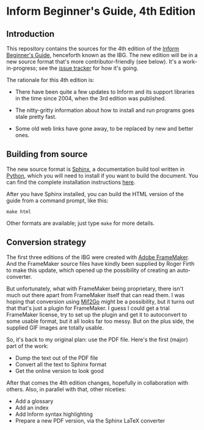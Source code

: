 Inform Beginner's Guide, 4th Edition
====================================

Introduction
------------

This repository contains the sources for the 4th edition of the
[Inform Beginner's Guide](http://www.firthworks.com/roger/IBG.html),
henceforth known as the IBG.  The new edition will be in a new source
format that's more contributor-friendly (see below).  It's a
work-in-progress; see the [issue tracker](https://github.com/i6/ibg/issues)
for how it's going.

The rationale for this 4th edition is:

* There have been quite a few updates to Inform and its support libraries
  in the time since 2004, when the 3rd edition was published.

* The nitty-gritty information about how to install and run programs goes
  stale pretty fast.

* Some old web links have gone away, to be replaced by new and better
  ones.

Building from source
--------------------

The new source format is [Sphinx](http://sphinx-doc.org), a documentation
build tool written in [Python](http://python.org), which you will need to
install if you want to build the document.  You can find the complete
installation instructions
[here](http://www.sphinx-doc.org/en/stable/install.html).

After you have Sphinx installed, you can build the HTML version of the
guide from a command prompt, like this:

	make html

Other formats are available; just type `make` for more details.

Conversion strategy
-------------------

The first three editions of the IBG were created with
[Adobe FrameMaker](http://www.adobe.com/products/framemaker.html).  And the
FrameMaker source files have kindly been supplied by Roger Firth to make
this update, which opened up the possibility of creating an auto-converter.

But unfortunately, what with FrameMaker being proprietary, there isn't much
out there apart from FrameMaker itself that can read them.  I was hoping
that conversion using [Mif2Go](http://mif2go.com) might be a possibility,
but it turns out that that's just a plugin for FrameMaker.  I guess I could
get a trial FrameMaker license, try to set up the plugin and get it to
autoconvert to some usable format, but it all looks far too messy.  But on
the plus side, the supplied GIF images are totally usable.

So, it's back to my original plan: use the PDF file.  Here's the first
(major) part of the work:

* Dump the text out of the PDF file
* Convert all the text to Sphinx format
* Get the online version to look good

After that comes the 4th edition changes, hopefully in collaboration with
others.  Also, in parallel with that, other niceties:

* Add a glossary
* Add an index
* Add Inform syntax highlighting
* Prepare a new PDF version, via the Sphinx LaTeX converter
